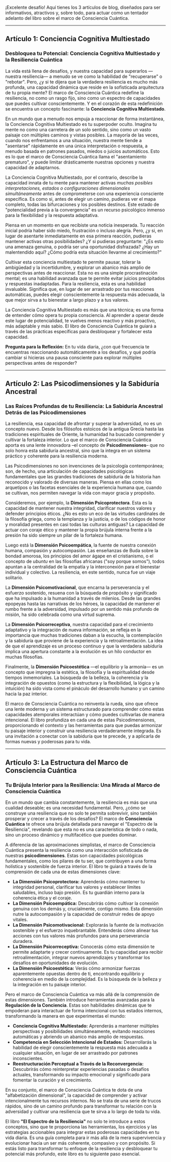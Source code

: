 ¡Excelente desafío! Aquí tienes los 3 artículos de blog, diseñados para ser informativos, atractivos y, sobre todo, para actuar como un tentador adelanto del libro sobre el marco de Consciencia Cuántica.

---

## Artículo 1: Conciencia Cognitiva Multiestado

### Desbloquea tu Potencial: Conciencia Cognitiva Multiestado y la Resiliencia Cuántica

La vida está llena de desafíos, y nuestra capacidad para superarlos —nuestra resiliencia— a menudo se ve como la habilidad de "recuperarse" o "rebotar". Pero, ¿y si te dijera que la verdadera resiliencia es mucho más profunda, una capacidad dinámica que reside en la sofisticada arquitectura de tu propia mente? El marco de Consciencia Cuántica redefine la resiliencia, no como un rasgo fijo, sino como un espectro de capacidades que puedes cultivar conscientemente. Y en el corazón de esta redefinición se encuentra un concepto fascinante: la **Conciencia Cognitiva Multiestado**.

En un mundo que a menudo nos empuja a reaccionar de forma instantánea, la Conciencia Cognitiva Multiestado es tu superpoder oculto. Imagina tu mente no como una carretera de un solo sentido, sino como un vasto paisaje con múltiples caminos y vistas posibles. La mayoría de las veces, cuando nos enfrentamos a una situación, nuestra mente tiende a "asentarse" rápidamente en una única interpretación o respuesta, a menudo basada en patrones pasados, miedos o juicios automáticos. Esto es lo que el marco de Consciencia Cuántica llama el "asentamiento prematuro", y puede limitar drásticamente nuestras opciones y nuestra capacidad de adaptarnos.

La Conciencia Cognitiva Multiestado, por el contrario, describe la capacidad innata de tu mente para mantener activas *muchas posibles interpretaciones, estados o configuraciones dimensionales simultáneamente* antes de comprometerse con una experiencia consciente específica. Es como si, antes de elegir un camino, pudieras ver el mapa completo, todas las bifurcaciones y los posibles destinos. Este estado de "potencialidad previa a la convergencia" es un recurso psicológico inmenso para la flexibilidad y la respuesta adaptativa.

Piensa en un momento en que recibiste una noticia inesperada. Tu reacción inicial podría haber sido miedo, frustración o incluso alegría. Pero, ¿y si, en lugar de asentarte inmediatamente en esa primera reacción, pudieras mantener activas otras posibilidades? ¿Y si pudieras preguntarte: "¿Es esto una amenaza genuina, o podría ser una oportunidad disfrazada? ¿Hay un malentendido aquí? ¿Cómo podría esta situación llevarme al crecimiento?"

Cultivar esta conciencia multiestado te permite pausar, tolerar la ambigüedad y la incertidumbre, y explorar un abanico más amplio de perspectivas antes de reaccionar. Esta no es una simple procrastinación mental; es una habilidad avanzada que te permite evitar juicios precipitados y respuestas inadaptadas. Para la resiliencia, esta es una habilidad invaluable. Significa que, en lugar de ser arrastrado por tus reacciones automáticas, puedes elegir conscientemente la respuesta más adecuada, la que mejor sirva a tu bienestar a largo plazo y a tus valores.

La Conciencia Cognitiva Multiestado es más que una técnica; es una forma de entender cómo opera tu propia consciencia. Al aprender a operar desde este lugar de potencialidad, te vuelves menos reactivo y más proactivo, más adaptable y más sabio. El libro de Consciencia Cuántica te guiará a través de las prácticas específicas para desbloquear y fortalecer esta capacidad.

**Pregunta para la Reflexión:** En tu vida diaria, ¿con qué frecuencia te encuentras reaccionando automáticamente a los desafíos, y qué podría cambiar si hicieras una pausa consciente para explorar múltiples perspectivas antes de responder?

---

## Artículo 2: Las Psicodimensiones y la Sabiduría Ancestral

### Las Raíces Profundas de tu Resiliencia: La Sabiduría Ancestral Detrás de las Psicodimensiones

La resiliencia, esa capacidad de afrontar y superar la adversidad, no es un concepto nuevo. Desde los filósofos estoicos de la antigua Grecia hasta las tradiciones espirituales de Oriente, la humanidad ha buscado comprender y cultivar la fortaleza interior. Lo que el marco de Consciencia Cuántica aporta es una lente innovadora –el concepto de **Psicodimensiones**– que no solo honra esta sabiduría ancestral, sino que la integra en un sistema práctico y coherente para la resiliencia moderna.

Las Psicodimensiones no son invenciones de la psicología contemporánea; son, de hecho, una articulación de capacidades psicológicas fundamentales que las grandes tradiciones de sabiduría de la historia han reconocido y valorado de diversas maneras. Piensa en ellas como los arquetipos o las facetas esenciales de la experiencia humana que, cuando se cultivan, nos permiten navegar la vida con mayor gracia y propósito.

Consideremos, por ejemplo, la **Dimensión Psicoprotectora**. Esta es la capacidad de mantener nuestra integridad, clarificar nuestros valores y defender principios éticos. ¿No es esto un eco de las virtudes cardinales de la filosofía griega, como la templanza y la justicia, o de los códigos de honor y moralidad presentes en casi todas las culturas antiguas? La capacidad de actuar con coraje ético y mantener la propia brújula interna frente a la presión ha sido siempre un pilar de la fortaleza humana.

Luego está la **Dimensión Psicoempática**, la fuente de nuestra conexión humana, compasión y autocompasión. Las enseñanzas de Buda sobre la bondad amorosa, los principios del amor ágape en el cristianismo, o el concepto de *ubuntu* en las filosofías africanas ("soy porque somos"), todos apuntan a la centralidad de la empatía y la interconexión para el bienestar individual y colectivo. La resiliencia, en este sentido, nunca fue un viaje solitario.

La **Dimensión Psicomotivacional**, que encarna la perseverancia y el esfuerzo sostenido, resuena con la búsqueda de propósito y significado que ha impulsado a la humanidad a través de milenios. Desde las grandes epopeyas hasta las narrativas de los héroes, la capacidad de mantener el rumbo frente a la adversidad, impulsado por un sentido más profundo de misión, ha sido celebrada como una virtud suprema.

La **Dimensión Psicorreceptiva**, nuestra capacidad para el crecimiento adaptativo y la integración de nueva información, se refleja en la importancia que muchas tradiciones daban a la escucha, la contemplación y la sabiduría que proviene de la experiencia y la retroalimentación. La idea de que el aprendizaje es un proceso continuo y que la verdadera sabiduría implica una apertura constante a la evolución es un hilo conductor en muchas filosofías.

Finalmente, la **Dimensión Psicoestética** —el equilibrio y la armonía— es un concepto que impregna la estética, la filosofía y la espiritualidad desde tiempos inmemoriales. La búsqueda de la belleza, la coherencia y la integración de opuestos (como la estructura y la flexibilidad, la lógica y la intuición) ha sido vista como el pináculo del desarrollo humano y un camino hacia la paz interior.

El marco de Consciencia Cuántica no reinventa la rueda, sino que ofrece una lente moderna y un sistema estructurado para comprender cómo estas capacidades atemporales interactúan y cómo puedes cultivarlas de manera intencional. El libro profundiza en cada una de estas Psicodimensiones, proporcionando el contexto y las herramientas para que puedas armonizar tu paisaje interior y construir una resiliencia verdaderamente integrada. Es una invitación a conectar con la sabiduría que te precede, y a aplicarla de formas nuevas y poderosas para tu vida.

---

## Artículo 3: La Estructura del Marco de Consciencia Cuántica

### Tu Brújula Interior para la Resiliencia: Una Mirada al Marco de Consciencia Cuántica

En un mundo que cambia constantemente, la resiliencia es más que una cualidad deseable; es una necesidad fundamental. Pero, ¿cómo se construye una resiliencia que no solo te permita sobrevivir, sino también prosperar y crecer a través de los desafíos? El marco de **Consciencia Cuántica** te ofrece una brújula detallada para navegar el "Espectro de la Resiliencia", revelando que esta no es una característica de todo o nada, sino un proceso dinámico y multifacético que puedes dominar.

A diferencia de las aproximaciones simplistas, el marco de Consciencia Cuántica presenta la resiliencia como una interacción sofisticada de nuestras **psicodimensiones**. Estas son capacidades psicológicas fundamentales, como los pilares de tu ser, que contribuyen a una forma holística y sostenible de fuerza interior. El libro te guiará a través de la comprensión de cada una de estas dimensiones clave:

*   **La Dimensión Psicoprotectora:** Aprenderás cómo mantener tu integridad personal, clarificar tus valores y establecer límites saludables, incluso bajo presión. Es tu guardián interno para la coherencia ética y el coraje.
*   **La Dimensión Psicoempática:** Descubrirás cómo cultivar la conexión genuina con los demás y, crucialmente, contigo mismo. Esta dimensión nutre la autocompasión y la capacidad de construir redes de apoyo vitales.
*   **La Dimensión Psicomotivacional:** Explorarás la fuente de la motivación sostenible y el esfuerzo inquebrantable. Entenderás cómo alinear tus acciones con tus valores más profundos para una perseverancia duradera.
*   **La Dimensión Psicorreceptiva:** Conocerás cómo esta dimensión te permite adaptarte y crecer continuamente. Es tu capacidad para recibir retroalimentación, integrar nuevos aprendizajes y transformar los desafíos en oportunidades de evolución.
*   **La Dimensión Psicoestética:** Verás cómo armonizar fuerzas aparentemente opuestas dentro de ti, encontrando equilibrio y coherencia en medio de la complejidad. Es la búsqueda de la belleza y la integración en tu paisaje interior.

Pero el marco de Consciencia Cuántica va más allá de la comprensión de estas dimensiones. También introduce herramientas avanzadas para la **Regulación de la Conciencia**. Estas son habilidades dinámicas que te empoderan para interactuar de forma intencional con tus estados internos, transformando la manera en que experimentas el mundo:

*   **Conciencia Cognitiva Multiestado:** Aprenderás a mantener múltiples perspectivas y posibilidades simultáneamente, evitando reacciones automáticas y abriendo un abanico más amplio de respuestas.
*   **Competencia en Selección Intencional de Estados:** Desarrollarás la habilidad de elegir conscientemente la respuesta más adecuada a cualquier situación, en lugar de ser arrastrado por patrones inconscientes.
*   **Reestructuración Perceptual a Través de la Reconvergencia:** Descubrirás cómo reinterpretar experiencias pasadas o desafíos actuales, transformando su impacto emocional y significado para fomentar la curación y el crecimiento.

En su conjunto, el marco de Consciencia Cuántica te dota de una "alfabetización dimensional", la capacidad de comprender y activar intencionalmente tus recursos internos. No se trata de una serie de trucos rápidos, sino de un camino profundo para transformar tu relación con la adversidad y cultivar una resiliencia que te sirva a lo largo de toda tu vida.

El libro **"El Espectro de la Resiliencia"** no solo te introduce a estos conceptos, sino que te proporciona las herramientas, los ejercicios y las estrategias accionables para integrar estas poderosas capacidades en tu vida diaria. Es una guía completa para ir más allá de la mera supervivencia y evolucionar hacia un ser más coherente, compasivo y con propósito. Si estás listo para transformar tu enfoque de la resiliencia y desbloquear tu potencial más profundo, este libro es tu siguiente paso esencial.